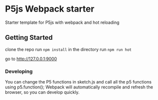 # P5js Webpack starter

Starter template for P5js with webpack and hot reloading

## Getting Started

clone the repo
run ```npm install``` in the directory
run ```npm run hot``` 

go to http://127.0.0.1:9000 

### Developing

You can change the P5 functions in sketch.js and
call all the p5 functions using p5.function();
Webpack will automatically recompile and refresh the browser, so you can develop quickly.
